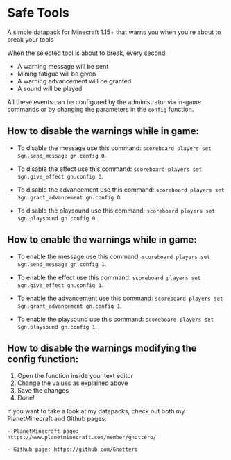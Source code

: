 # Safe Tools
A simple datapack for Minecraft 1.15+ that warns you when you're about to break your tools 

When the selected tool is about to break, every second:
- A warning message will be sent
- Mining fatigue will be given
- A warning advancement will be granted
- A sound will be played

All these events can be configured by the administrator via in-game commands or by changing the parameters in the `config` function.

## How to disable the warnings while in game:

- To disable the message use this command:
`scoreboard players set $gn.send_message gn.config 0`.

- To disable the effect use this command:
`scoreboard players set $gn.give_effect gn.config 0`.

- To disable the advancement use this command:
`scoreboard players set $gn.grant_advancement gn.config 0`.

- To disable the playsound use this command:
`scoreboard players set $gn.playsound gn.config 0`.


## How to enable the warnings while in game:

- To enable the message use this command:
`scoreboard players set $gn.send_message gn.config 1`.

- To enable the effect use this command:
`scoreboard players set $gn.give_effect gn.config 1`.

- To enable the advancement use this command:
`scoreboard players set $gn.grant_advancement gn.config 1`.

- To enable the playsound use this command:
`scoreboard players set $gn.playsound gn.config 1`.

## How to disable the warnings modifying the config function:

1.  Open the function inside your text editor
2.  Change the values as explained above
3.  Save the changes
4.  Done!


If you want to take a look at my datapacks, check out both my PlanetMinecraft and Github pages:

    - PlanetMinecraft page: https://www.planetminecraft.com/member/gnottero/
    
    - Github page: https://github.com/Gnottero
